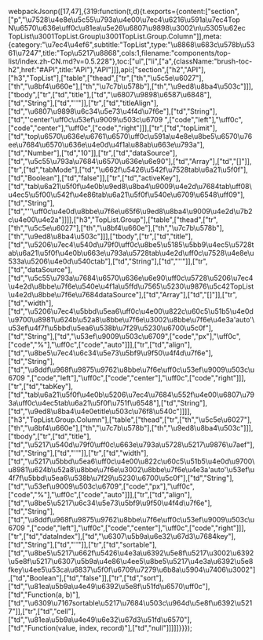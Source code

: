 webpackJsonp([17,47],{319:function(t,d){t.exports={content:["section",["p","\u7528\u4e8e\u5c55\u793a\u4e00\u7ec4\u6216\u591a\u7ec4Top N\u6570\u636e\uff0c\u81ea\u5e26\u6807\u9898\u3002\n\u5305\u62ec TopList\u3001TopList.Group\u3001TopList.Group.Column"]],meta:{category:"\u7ec4\u4ef6",subtitle:"TopList",type:"\u8868\u683c\u578b\u5361\u7247",title:"Top\u5217\u8868",cols:1,filename:"components/top-list/index.zh-CN.md?v=0.5.228"},toc:["ul",["li",["a",{className:"brush-toc-h2",href:"#API",title:"API"},"API"]]],api:["section",["h2","API"],["h3","TopList"],["table",["thead",["tr",["th","\u5c5e\u6027"],["th","\u8bf4\u660e"],["th","\u7c7b\u578b"],["th","\u9ed8\u8ba4\u503c"]]],["tbody",["tr",["td","title"],["td","\u6807\u9898\u6587\u6848"],["td","String"],["td","''"]],["tr",["td","titleAlign"],["td","\u6807\u9898\u6c34\u5e73\u4f4d\u7f6e"],["td","String"],["td","'center'\uff0c\u53ef\u9009\u503c\u6709 ",["code","left"],"\uff0c",["code","center"],"\uff0c",["code","right"]]],["tr",["td","topLimit"],["td","top\u6570\u636e\u6761\u6570\uff0c\u591a\u4e8e\u8be5\u6570\u76ee\u7684\u6570\u636e\u4e0d\u4f1a\u88ab\u663e\u793a"],["td","Number"],["td","10"]],["tr",["td","dataSource"],["td","\u5c55\u793a\u7684\u6570\u636e\u6e90"],["td","Array"],["td","[]"]],["tr",["td","tabMode"],["td","\u662f\u5426\u542f\u7528tab\u6a21\u5f0f"],["td","Boolean"],["td","false"]],["tr",["td","activeKey"],["td","tab\u6a21\u5f0f\u4e0b\u9ed8\u8ba4\u9009\u4e2d\u7684tab\uff08\u4ec5\u5f00\u542f\u4e86tab\u6a21\u5f0f\u540e\u6709\u6548\uff09"],["td","String"],["td","''\uff0c\u4e0d\u8bbe\u7f6e\u65f6\u9ed8\u8ba4\u9009\u4e2d\u7b2c\u4e00\u4e2a"]]]],["h3","TopList.Group"],["table",["thead",["tr",["th","\u5c5e\u6027"],["th","\u8bf4\u660e"],["th","\u7c7b\u578b"],["th","\u9ed8\u8ba4\u503c"]]],["tbody",["tr",["td","title"],["td","\u5206\u7ec4\u540d\u79f0\uff0c\u8be5\u5185\u5bb9\u4ec5\u5728tab\u6a21\u5f0f\u4e0b\u663e\u793a\u5728tab\u4e2d\uff0c\u7528\u4e8e\u533a\u5206\u4e0d\u540ctab"],["td","String"],["td","''"]],["tr",["td","dataSource"],["td","\u5c55\u793a\u7684\u6570\u636e\u6e90\uff0c\u5728\u5206\u7ec4\u4e2d\u8bbe\u7f6e\u540e\u4f1a\u5ffd\u7565\u5230\u9876\u5c42TopList\u4e2d\u8bbe\u7f6e\u7684dataSource"],["td","Array"],["td","[]"]],["tr",["td","width"],["td","\u5206\u7ec4\u5bbd\u5ea6\uff0c\u4e00\u822c\u60c5\u51b5\u4e0d\u9700\u8981\u624b\u52a8\u8bbe\u7f6e\u3002\u8bbe\u7f6e\u4e3a'auto'\u53ef\u4f7f\u5bbd\u5ea6\u538b\u7f29\u5230\u6700\u5c0f"],["td","String"],["td","\u53ef\u9009\u503c\u6709",["code","px"],"\uff0c",["code","%"],"\uff0c",["code","auto"]]],["tr",["td","align"],["td","\u8be5\u7ec4\u6c34\u5e73\u5bf9\u9f50\u4f4d\u7f6e"],["td","String"],["td","\u8ddf\u968f\u9875\u9762\u8bbe\u7f6e\uff0c\u53ef\u9009\u503c\u6709 ",["code","left"],"\uff0c",["code","center"],"\uff0c",["code","right"]]],["tr",["td","tabKey"],["td","tab\u6a21\u5f0f\u4e0b\u5206\u7ec4\u7684\u552f\u4e00\u6807\u793a\uff0c\u4ec5tab\u6a21\u5f0f\u751f\u6548"],["td","String"],["td","\u9ed8\u8ba4\u4e0etitle\u503c\u76f8\u540c"]]]],["h3","TopList.Group.Column"],["table",["thead",["tr",["th","\u5c5e\u6027"],["th","\u8bf4\u660e"],["th","\u7c7b\u578b"],["th","\u9ed8\u8ba4\u503c"]]],["tbody",["tr",["td","title"],["td","\u5217\u540d\u79f0\uff0c\u663e\u793a\u5728\u5217\u9876\u7aef"],["td","String"],["td","''"]],["tr",["td","width"],["td","\u5217\u5bbd\u5ea6\uff0c\u4e00\u822c\u60c5\u51b5\u4e0d\u9700\u8981\u624b\u52a8\u8bbe\u7f6e\u3002\u8bbe\u7f6e\u4e3a'auto'\u53ef\u4f7f\u5bbd\u5ea6\u538b\u7f29\u5230\u6700\u5c0f"],["td","String"],["td","\u53ef\u9009\u503c\u6709",["code","px"],"\uff0c",["code","%"],"\uff0c",["code","auto"]]],["tr",["td","align"],["td","\u8be5\u5217\u6c34\u5e73\u5bf9\u9f50\u4f4d\u7f6e"],["td","String"],["td","\u8ddf\u968f\u9875\u9762\u8bbe\u7f6e\uff0c\u53ef\u9009\u503c\u6709 ",["code","left"],"\uff0c",["code","center"],"\uff0c",["code","right"]]],["tr",["td","dataIndex"],["td","\u6307\u5b9a\u6e32\u67d3\u7684key"],["td","String"],["td","''"]],["tr",["td","sortable"],["td","\u8be5\u5217\u662f\u5426\u4e3a\u6392\u5e8f\u5217\u3002\u6392\u5e8f\u5217\u6307\u5b9a\u4e86\u4ee5\u8be5\u5217\u4e3a\u6392\u5e8fkey\u4ee5\u53ca\u6837\u5f0f\u6709\u7279\u6b8a\u5904\u7406\u3002"],["td","Boolean"],["td","false"]],["tr",["td","sort"],["td","\u81ea\u5b9a\u4e49\u6392\u5e8f\u51fd\u6570\uff0c"],["td","Function(a, b)"],["td","\u6309\u7167sortable\u5217\u7684\u503c\u964d\u5e8f\u6392\u5217"]],["tr",["td","cell"],["td","\u81ea\u5b9a\u4e49\u6e32\u67d3\u51fd\u6570"],["td","Function(value, index, record)"],["td","null"]]]]]}}});